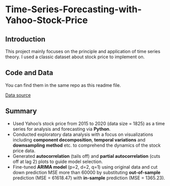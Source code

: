# Time-Series-Forecasting-with-Yahoo-Stock-Price

## Introduction
This project mainly focuses on the principle and application of time series theory. I used a classic dataset about stock price to implement on. 

## Code and Data
You can find them in the same repo as this readme file.

[Data source](https://finance.yahoo.com/)

## Summary
- Used Yahoo’s stock price from 2015 to 2020 (data size = 1825) as a time series for analysis and forecasting via **Python**.
- Conducted exploratory data analysis with a focus on visualizations including **component decomposition**, **temporal variations** and **downsampling method** etc. to comprehend the dynamics of the stock price data.
- Generated **autocorrelation** (tails off) and **partial autocorrelation** (cuts off at lag 2) plots to guide model selection.
- Fine-tuned **ARIMA model** (p=2, d=2, q=1) using original data and cut down prediction MSE more than 60000 by substituting **out-of-sample** prediction (MSE = 61618.47) with **in-sample** prediction (MSE = 1365.23).
